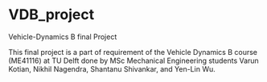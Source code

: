 # VDB_project
Vehicle-Dynamics B final Project

This final project is a part of requirement of the Vehicle Dynamics B course (ME41116) at TU Delft done by MSc Mechanical Engineering students Varun Kotian, Nikhil Nagendra, Shantanu Shivankar, and Yen-Lin Wu.
